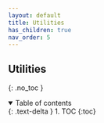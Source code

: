 ```yaml
---
layout: default
title: Utilities
has_children: true
nav_order: 5
---
```


## Utilities

{: .no_toc }

<details open markdown="block">
  <summary>
    Table of contents
  </summary>
  {: .text-delta }
1. TOC
{:toc}
</details>
